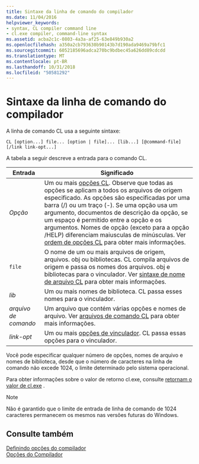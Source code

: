 ```yaml
---
title: Sintaxe da linha de comando do compilador
ms.date: 11/04/2016
helpviewer_keywords:
- syntax, CL compiler command line
- cl.exe compiler, command-line syntax
ms.assetid: acba2c1c-0803-4a3a-af25-63e849b930a2
ms.openlocfilehash: a350a2cb793630b90143b7d190ada9469a79bfc1
ms.sourcegitcommit: 6052185696adca270bc9bdbec45a626dd89cdcdd
ms.translationtype: MT
ms.contentlocale: pt-BR
ms.lasthandoff: 10/31/2018
ms.locfileid: "50581292"
---
```

# <a name="compiler-command-line-syntax"></a>Sintaxe da linha de comando do compilador

A linha de comando CL usa a seguinte sintaxe:

```
CL [option...] file... [option | file]... [lib...] [@command-file] [/link link-opt...]
```

A tabela a seguir descreve a entrada para o comando CL.

|Entrada|Significado|
|-----------|-------------|
|*Opção*|Um ou mais [opções CL](../../build/reference/compiler-options.md). Observe que todas as opções se aplicam a todos os arquivos de origem especificado. As opções são especificadas por uma barra (/) ou um traço (-). Se uma opção usa um argumento, documentos de descrição da opção, se um espaço é permitido entre a opção e os argumentos. Nomes de opção (exceto para a opção /HELP) diferenciam maiusculas de minúsculas. Ver [ordem de opções CL](../../build/reference/order-of-cl-options.md) para obter mais informações.|
|`file`|O nome de um ou mais arquivos de origem, arquivos. obj ou bibliotecas. CL compila arquivos de origem e passa os nomes dos arquivos. obj e bibliotecas para o vinculador. Ver [sintaxe de nome de arquivo CL](../../build/reference/cl-filename-syntax.md) para obter mais informações.|
|*lib*|Um ou mais nomes de biblioteca. CL passa esses nomes para o vinculador.|
|*arquivo de comando*|Um arquivo que contém várias opções e nomes de arquivo. Ver [arquivos de comando CL](../../build/reference/cl-command-files.md) para obter mais informações.|
|*link-opt*|Um ou mais [opções de vinculador](../../build/reference/linker-options.md). CL passa essas opções para o vinculador.|

Você pode especificar qualquer número de opções, nomes de arquivo e nomes de biblioteca, desde que o número de caracteres na linha de comando não excede 1024, o limite determinado pelo sistema operacional.

Para obter informações sobre o valor de retorno cl.exe, consulte [retornam o valor de cl.exe](../../build/reference/return-value-of-cl-exe.md) .

> [!NOTE]
>  Não é garantido que o limite de entrada de linha de comando de 1024 caracteres permanecem os mesmos nas versões futuras do Windows.

## <a name="see-also"></a>Consulte também

[Definindo opções do compilador](../../build/reference/setting-compiler-options.md)<br/>
[Opções do Compilador](../../build/reference/compiler-options.md)